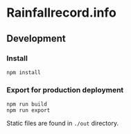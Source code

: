 # Rainfallrecord.info

## Development

### Install

    npm install

### Export for production deployment

    npm run build
    npm run export
    
Static files are found in `./out` directory.
